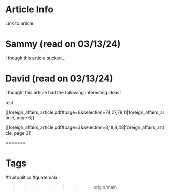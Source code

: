 # Article Info

Link to article: 
# Sammy (read on 03/13/24)

I though this article sucked...

# David (read on 03/13/24)

I thought this article had the following interesting ideas! 

test

[[foreign_affairs_article.pdf#page=6&selection=74,27,78,11|foreign_affairs_article, page 6]]

[[foreign_affairs_article.pdf#page=3&selection=8,18,8,48|foreign_affairs_article, page 3]]


=======
# Tags
#fruitpolitics #guatemala
>>>>>>> origin/main
